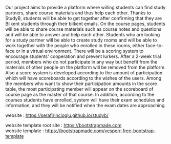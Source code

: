 Our project aims to provide a platform where willing students can find study partners, share course materials and thus help each other. Thanks to StudyB, students will be able to get together after confirming that they are Bilkent students through their bilkent emails. On the course pages, students will be able to share course materials such as course notes and questions and will be able to answer and help each other. Students who are looking for a study partner will be able to create study rooms and will be able to work together with the people who enrolled in these rooms, either face-to-face or in a virtual environment.
There will be a scoring system to encourage students' cooperation and prevent lurkers. After a 2-week trial period, members who do not participate in any way but benefit from the materials of other people on the platform will be removed from the platform. Also a score system is developed according to the amount of participation which will have scoreboards according to the wishes of the users. Among the members who want to show their participation amounts in the score table, the most participating member will appear on the scoreboard of course page as the master of that course.
In addition, according to the courses students have enrolled, system will have their exam schedules and information, and they will be notified when the exam dates are approaching.

website : https://serafirincioglu.github.io/studyb/

website template root site : https://bootstrapmade.com  
website template : https://bootstrapmade.com/vesperr-free-bootstrap-template

